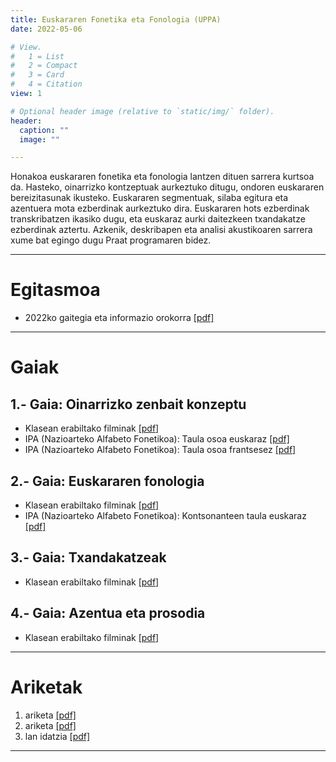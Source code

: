 ```yaml
---
title: Euskararen Fonetika eta Fonologia (UPPA)
date: 2022-05-06

# View.
#   1 = List
#   2 = Compact
#   3 = Card
#   4 = Citation
view: 1

# Optional header image (relative to `static/img/` folder).
header:
  caption: ""
  image: ""

---
```


Honakoa euskararen fonetika eta fonologia lantzen dituen sarrera kurtsoa da. Hasteko, oinarrizko kontzeptuak aurkeztuko ditugu, ondoren euskararen bereizitasunak ikusteko. Euskararen segmentuak, silaba egitura eta azentuera mota ezberdinak aurkeztuko dira. Euskararen hots ezberdinak transkribatzen ikasiko dugu, eta euskaraz aurki daitezkeen txandakatze ezberdinak aztertu. Azkenik, deskribapen eta analisi akustikoaren sarrera xume bat egingo dugu Praat programaren bidez.

--------------------------------------------------
Egitasmoa
==============
  * 2022ko gaitegia eta informazio orokorra <a href="egitasmoa.pdf" target="_blank" rel="noopener">[pdf]</a>
--------------------------------------------------


Gaiak
==============
1.- Gaia: Oinarrizko zenbait konzeptu
--------------------------------------------------
  * Klasean erabiltako filminak <a href="1GAIA.pdf" target="_blank" rel="noopener">[pdf]</a></li>
  * IPA (Nazioarteko Alfabeto Fonetikoa): Taula osoa euskaraz <a href="IPA_Kiel_2021_full_eus.pdf" target="_blank" rel="noopener">[pdf]</a>
  * IPA (Nazioarteko Alfabeto Fonetikoa): Taula osoa frantsesez <a href="IPA_Kiel_2019_full_fra.pdf" target="_blank" rel="noopener">[pdf]</a>

2.- Gaia: Euskararen fonologia
--------------------------------------------------
  * Klasean erabiltako filminak <a href="2GAIA.pdf" target="_blank" rel="noopener">[pdf]</a>
  * IPA (Nazioarteko Alfabeto Fonetikoa): Kontsonanteen taula euskaraz <a href="KontsonanteakAFIrenArabera.pdf" target="_blank" rel="noopener">[pdf]</a>

3.- Gaia: Txandakatzeak
--------------------------------------------------
  * Klasean erabiltako filminak <a href="3GAIA.pdf" target="_blank" rel="noopener">[pdf]</a>

4.- Gaia: Azentua eta prosodia
--------------------------------------------------
  * Klasean erabiltako filminak <a href="4GAIA.pdf" target="_blank" rel="noopener">[pdf]</a>
--------------------------------------------------

Ariketak
=========
1. ariketa <a href="ARIKETAK-1.pdf" target="_blank" rel="noopener">[pdf]</a>
2. ariketa <a href="ARIKETAK-2.pdf" target="_blank" rel="noopener">[pdf]</a>
3. lan idatzia <a href="AukeratzekoTestuak.pdf" target="_blank" rel="noopener">[pdf]</a>
-------------------------
